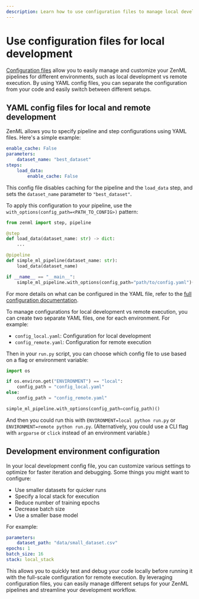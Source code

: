 ```yaml
---
description: Learn how to use configuration files to manage local development.
---
```


# Use configuration files for local development

[Configuration files](../use-configuration-files/how-to-use-config.md) allow you to easily manage and customize your ZenML pipelines for different environments, such as local development vs remote execution. By using YAML config files, you can separate the configuration from your code and easily switch between different setups.

## YAML config files for local and remote development

ZenML allows you to specify pipeline and step configurations using YAML files. Here's a simple example:

```yaml
enable_cache: False
parameters:
    dataset_name: "best_dataset"
steps:
    load_data:
        enable_cache: False
```

This config file disables caching for the pipeline and the `load_data` step, and sets the `dataset_name` parameter to `"best_dataset"`.

To apply this configuration to your pipeline, use the `with_options(config_path=<PATH_TO_CONFIG>)` pattern:

```python
from zenml import step, pipeline

@step
def load_data(dataset_name: str) -> dict:
    ...

@pipeline
def simple_ml_pipeline(dataset_name: str):
    load_data(dataset_name)

if __name__ == "__main__":
    simple_ml_pipeline.with_options(config_path="path/to/config.yaml")()
```

For more details on what can be configured in the YAML file, refer to the [full configuration documentation](https://docs.zenml.io/how-to/use-configuration-files/what-can-be-configured).

To manage configurations for local development vs remote execution, you can create two separate YAML files, one for each environment. For example:

- `config_local.yaml`: Configuration for local development 
- `config_remote.yaml`: Configuration for remote execution

Then in your `run.py` script, you can choose which config file to use based on a flag or environment variable:

```python
import os

if os.environ.get("ENVIRONMENT") == "local":
    config_path = "config_local.yaml"
else:
    config_path = "config_remote.yaml"

simple_ml_pipeline.with_options(config_path=config_path)()
```

And then you could run this with `ENVIRONMENT=local python run.py` or
`ENVIRONMENT=remote python run.py`. (Alternatively, you could use a CLI flag
with `argparse` or `click` instead of an environment variable.)


## Development environment configuration

In your local development config file, you can customize various settings to optimize for faster iteration and debugging. Some things you might want to configure:

- Use smaller datasets for quicker runs
- Specify a local stack for execution
- Reduce number of training epochs
- Decrease batch size
- Use a smaller base model

For example:

```yaml
parameters:
    dataset_path: "data/small_dataset.csv"
epochs: 1
batch_size: 16
stack: local_stack
```

This allows you to quickly test and debug your code locally before running it with the full-scale configuration for remote execution.
By leveraging configuration files, you can easily manage different setups for
your ZenML pipelines and streamline your development workflow.
